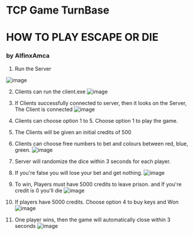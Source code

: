 # TCP Game TurnBase

# HOW TO PLAY ESCAPE OR DIE
### by AlfinxAmca

1. Run the Server

![image](https://user-images.githubusercontent.com/84550409/174928220-f09e7dd5-eb8a-4434-bc09-01a56ae05c82.png)

2. Clients can run the client.exe
![image](https://user-images.githubusercontent.com/84550409/174928376-a73bacf8-e1e9-405c-996f-7b732d31cbae.png)

3. If Clients successfully connected to server, then it looks on the Server, The Client is connected
![image](https://user-images.githubusercontent.com/84550409/174928564-610e4e83-ed5d-43bb-93cf-afa048df1a7b.png)

4. Clients can choose option 1 to 5. Choose option 1 to play the game.
5. The Clients will be given an initial credits of 500
6. Clients can choose free numbers to bet and colours between red, blue, green.
![image](https://user-images.githubusercontent.com/84550409/174928769-040a0ae4-43fd-4f49-a947-bce734e099ee.png)

7. Server will randomize the dice within 3 seconds for each player.
8. If you're false you will lose your bet and get nothing.
![image](https://user-images.githubusercontent.com/84550409/174930235-f7ff607d-609b-4712-a429-e8ae91b0f6a7.png)

9. To win, Players must have 5000 credits to leave prison. and If you're credit is 0 you'll die
![image](https://user-images.githubusercontent.com/84550409/174931995-4e5b4248-6dd9-4d72-b840-4c91569bd19a.png)

10. If players have 5000 credits. Choose option 4 to buy keys and Won
![image](https://user-images.githubusercontent.com/84550409/174932444-041780ed-5675-4805-bde5-bc2486afebc2.png)

11. One player wins, then the game will automatically close within 3 seconds
![image](https://user-images.githubusercontent.com/84550409/174932992-c03c4eb4-84ba-499c-af05-1af570778e60.png)
